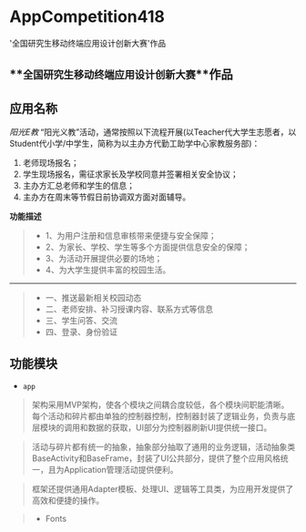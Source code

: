 # AppCompetition418
'全国研究生移动终端应用设计创新大赛'作品

## **`全国研究生移动终端应用设计创新大赛`**作品
**应用名称**
---
*阳光E教*
“阳光义教”活动，通常按照以下流程开展(以Teacher代大学生志愿者，以Student代小学/中学生，简称为以主办方代勤工助学中心家教服务部)：
1. 老师现场报名；
2. 学生现场报名，需征求家长及学校同意并签署相关安全协议；
3. 主办方汇总老师和学生的信息；
4. 主办方在周末等节假日前协调双方面对面辅导。


**功能描述**
>* 1、为用户注册和信息审核带来便捷与安全保障；
>* 2、为家长、学校、学生等多个方面提供信息安全的保障；
>* 3、为活动开展提供必要的场地；
>* 4、为大学生提供丰富的校园生活。

---
>* 一、推送最新相关校园动态
>* 二、老师安排、补习授课内容、联系方式等信息
>* 三、学生问答、交流
>* 四、登录、身份验证

**功能模块**
---

* `app`

> 架构采用MVP架构，使各个模块之间耦合度较低，各个模块间职能清晰。每个活动和碎片都由单独的控制器控制，控制器封装了逻辑业务，负责与底层模块的调用和数据的获取，UI部分为控制器刷新UI提供统一接口。

> 活动与碎片都有统一的抽象，抽象部分抽取了通用的业务逻辑，活动抽象类BaseActivity和BaseFrame，封装了UI公共部分，提供了整个应用风格统一，且为Application管理活动提供便利。

> 框架还提供通用Adapter模板、处理UI、逻辑等工具类，为应用开发提供了高效和便捷的操作。

> *  Fonts
